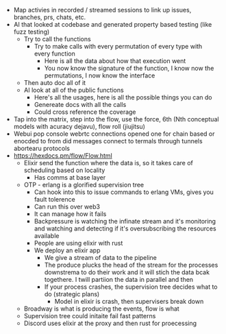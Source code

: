 - Map activies in recorded / streamed sessions to link up issues, branches, prs, chats, etc.
- AI that looked at codebase and generated property based testing (like fuzz testing)
  - Try to call the functions
    - Try to make calls with every permutation of every type with every function
      - Here is all the data about how that execution went
      - You now know the signature of the function, I know now the permutations, I now know the interface
  - Then auto doc all of it
  - AI look at all of the public functions
    - Here's all the usages, here is all the possible things you can do
    - Genereate docs with all the calls
    - Could cross reference the coverage
- Tap into the matrix, step into the flow, use the force, 6th (Nth conceptual models with acuracy dejavu), flow roll (jiujitsu)
- Webui pop console webrtc connections opened one for chain based or enocded to from did messages connect to termals through tunnels abortearu protocols
- https://hexdocs.pm/flow/Flow.html
  - Elixir send the function where the data is, so it takes care of scheduling based on locality
    - Has comms at base layer
  - OTP - erlang is a glorified supervision tree
    - Can hook into this to issue commands to erlang VMs, gives you fault tolerence
    - Can run this over web3
    - It can manage how it fails
    - Backpressure is watching the infinate stream and it's monitoring and watching and detecting if it's oversubscribing the resources available
    - People are using elixir with rust
    - We deploy an elixir app
      - We give a stream of data to the pipeline
      - The produce plucks the head of the stream for the processes downstrema to do their work and it will stich the data bcak togethere. I twill partiion the data in parallel and then 
      - If your process crashes, the supervision tree decides what to do (strategic plans)
        - Model in elixir is crash, then supervisers break down
  - Broadway is what is producing the events, flow is what
  - Supervision tree could initaite fail fast patterns
  - Discord uses elixir at the proxy and then rust for proecessing